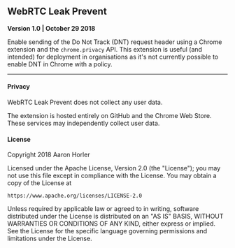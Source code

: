 ## WebRTC Leak Prevent

**Version 1.0 | October 29 2018**

Enable sending of the Do Not Track (DNT) request header using a Chrome extension and the `chrome.privacy` API. This extension is useful (and intended) for deployment in organisations as it's not currently possible to enable DNT in Chrome with a policy.

---

#### Privacy

WebRTC Leak Prevent does not collect any user data. 

The extension is hosted entirely on GitHub and the Chrome Web Store. These services may independently collect user data.

#### License

Copyright 2018 Aaron Horler

Licensed under the Apache License, Version 2.0 (the "License");
you may not use this file except in compliance with the License.
You may obtain a copy of the License at

    https://www.apache.org/licenses/LICENSE-2.0

Unless required by applicable law or agreed to in writing, software
distributed under the License is distributed on an "AS IS" BASIS,
WITHOUT WARRANTIES OR CONDITIONS OF ANY KIND, either express or implied.
See the License for the specific language governing permissions and
limitations under the License.
